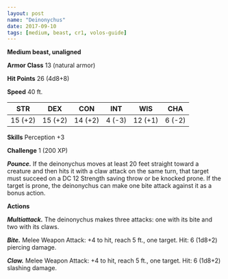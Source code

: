 ```yaml
---
layout: post
name: "Deinonychus"
date: 2017-09-10
tags: [medium, beast, cr1, volos-guide]
---
```


**Medium beast, unaligned**

**Armor Class** 13 (natural armor)

**Hit Points** 26 (4d8+8)

**Speed** 40 ft.

|   STR   |   DEX   |   CON   |   INT   |   WIS   |   CHA   |
|:-----:|:-----:|:-----:|:-----:|:-----:|:-----:|
| 15 (+2) | 15 (+2) | 14 (+2) | 4 (-3) | 12 (+1) | 6 (-2) |

**Skills** Perception +3

**Challenge** 1 (200 XP)

***Pounce.*** If the deinonychus moves at least 20 feet straight toward a creature and then hits it with a claw attack on the same turn, that target must succeed on a DC 12 Strength saving throw or be knocked prone. If the target is prone, the deinonychus can make one bite attack against it as a bonus action.

**Actions**

***Multiattack.*** The deinonychus makes three attacks: one with its bite and two with its claws.

***Bite.*** Melee Weapon Attack: +4 to hit, reach 5 ft., one target. Hit: 6 (1d8+2) piercing damage.

***Claw.*** Melee Weapon Attack: +4 to hit, reach 5 ft., one target. Hit: 6 (1d8+2) slashing damage.

